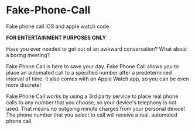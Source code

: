 # Fake-Phone-Call
Fake phone call iOS and apple watch code.


**FOR ENTERTAINMENT PURPOSES ONLY**

Have you ever needed to get out of an awkward conversation?  What about a boring meeting?  

Fake Phone Call is here to save your day.  Fake Phone Call allows you to place an automated call to a specified number after a predetermined interval of time.  It also comes with an Apple Watch app, so you can be even more discrete!

Fake Phone Call works by using a 3rd party service to place real phone calls to any number that you choose, so your device's telephony is not used.  That means no outgoing minute charges from your personal device!  The phone number that you select to call will receive a real, automated phone call.
